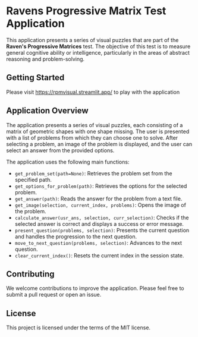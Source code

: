 # Ravens Progressive Matrix Test Application

This application presents a series of visual puzzles that are part of the **Raven's Progressive Matrices** test. The objective of this test is to measure general cognitive ability or intelligence, particularly in the areas of abstract reasoning and problem-solving.

## Getting Started

Please visit https://rpmvisual.streamlit.app/ to play with the application


## Application Overview

The application presents a series of visual puzzles, each consisting of a matrix of geometric shapes with one shape missing. The user is presented with a list of problems from which they can choose one to solve. After selecting a problem, an image of the problem is displayed, and the user can select an answer from the provided options.

The application uses the following main functions:

- `get_problem_set(path=None)`: Retrieves the problem set from the specified path.
- `get_options_for_problem(path)`: Retrieves the options for the selected problem.
- `get_answer(path)`: Reads the answer for the problem from a text file.
- `get_image(selection, current_index, problems)`: Opens the image of the problem.
- `calculate_answer(usr_ans, selection, curr_selection)`: Checks if the selected answer is correct and displays a success or error message.
- `present_question(problems, selection)`: Presents the current question and handles the progression to the next question.
- `move_to_next_question(problems, selection)`: Advances to the next question.
- `clear_current_index()`: Resets the current index in the session state.

## Contributing

We welcome contributions to improve the application. Please feel free to submit a pull request or open an issue.

## License

This project is licensed under the terms of the MIT license.
